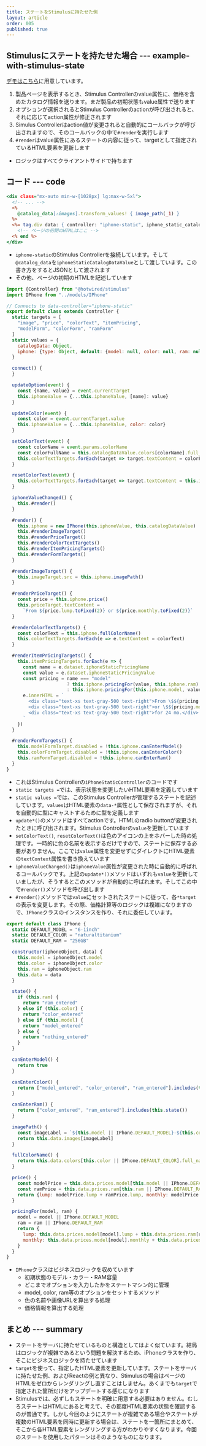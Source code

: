 ```yaml
---
title: ステートをStimulusに持たせた例
layout: article
order: 005
published: true
---
```


## Stimulusにステートを持たせた場合 --- example-with-stimulus-state

[デモはこちら](/components/iphone)に用意しています。

1. 製品ページを表示するとき、Stimulus Controllerのvalue属性に、価格を含めたカタログ情報を送ります。まだ製品の初期状態もvalue属性で送ります
2. オプションが選択されるとStimulus Controllerのactionが呼び出されると、それに応じてaction属性が修正されます
3. Simulus Controllerはaction値が変更されると自動的にコールバックが呼び出されますので、そのコールバックの中で`#render`を実行します
4. `#render`はvalue属性にあるステートの内容に従って、targetとして指定されているHTML要素を更新します

* ロジックはすべてクライアントサイドで持ちます

## コード --- code

```erb:app/views/components/iphone.html.erb
<div class="mx-auto min-w-[1028px] lg:max-w-5xl">
  <!-- ... -->  
  <%
    @catalog_data[:images].transform_values! { image_path(_1) }
  %>
  <%= tag.div data: { controller: "iphone-static", iphone_static_catalog_data_value: @catalog_data } do %>
    <!-- ページの初期のHTMLはここ -->
  <% end %>
</div>
```

* `iphone-static`のStimulus Controllerを接続しています。そして`@catalog_data`を`iphoneStaticCatalogDataValue`として渡しています。この書き方をするとJSONとして渡されます
* その他、ページの初期のHTMLを記述しています

```js:app/javascript/controllers/iphone_static_controller.js
import {Controller} from "@hotwired/stimulus"
import IPhone from "../models/IPhone"

// Connects to data-controller="iphone-static"
export default class extends Controller {
  static targets = [
    "image", "price", "colorText", "itemPricing",
    "modelForm", "colorForm", "ramForm"
  ]
  static values = {
    catalogData: Object,
    iphone: {type: Object, default: {model: null, color: null, ram: null}}
  }

  connect() {
  }

  updateOption(event) {
    const {name, value} = event.currentTarget
    this.iphoneValue = {...this.iphoneValue, [name]: value}
  }

  updateColor(event) {
    const color = event.currentTarget.value
    this.iphoneValue = {...this.iphoneValue, color: color}
  }

  setColorText(event) {
    const colorName = event.params.colorName
    const colorFullName = this.catalogDataValue.colors[colorName].full_name
    this.colorTextTargets.forEach(target => target.textContent = colorFullName)
  }

  resetColorText(event) {
    this.colorTextTargets.forEach(target => target.textContent = this.iphone.fullColorName())
  }

  iphoneValueChanged() {
    this.#render()
  }

  #render() {
    this.iphone = new IPhone(this.iphoneValue, this.catalogDataValue)
    this.#renderImageTarget()
    this.#renderPriceTarget()
    this.#renderColorTextTargets()
    this.#renderItemPricingTargets()
    this.#renderFormTargets()
  }

  #renderImageTarget() {
    this.imageTarget.src = this.iphone.imagePath()
  }

  #renderPriceTarget() {
    const price = this.iphone.price()
    this.priceTarget.textContent =
      `From ${price.lump.toFixed(2)} or ${price.monthly.toFixed(2)}`
  }

  #renderColorTextTargets() {
    const colorText = this.iphone.fullColorName()
    this.colorTextTargets.forEach(e => e.textContent = colorText)
  }

  #renderItemPricingTargets() {
    this.itemPricingTargets.forEach(e => {
      const name = e.dataset.iphoneStaticPricingName
      const value = e.dataset.iphoneStaticPricingValue
      const pricing = name === "model"
                      ? this.iphone.pricingFor(value, this.iphone.ram)
                      : this.iphone.pricingFor(this.iphone.model, value)
      e.innerHTML = `
        <div class="text-xs text-gray-500 text-right">From \$${pricing.lump.toFixed(2)}</div>
        <div class="text-xs text-gray-500 text-right">or \$${pricing.monthly.toFixed(2)}</div>
        <div class="text-xs text-gray-500 text-right">for 24 mo.</div>
      `
    })
  }

  #renderFormTargets() {
    this.modelFormTarget.disabled = !this.iphone.canEnterModel()
    this.colorFormTarget.disabled = !this.iphone.canEnterColor()
    this.ramFormTarget.disabled = !this.iphone.canEnterRam()
  }
}
```

* これはStimulus Controllerの`iPhoneStaticController`のコードです
* `static targets =`では、表示状態を変更したいHTML要素を定義しています
* `static values =`では、このStimulus Controllerが管理するステートを記述しています。`values`はHTML要素の`data-*`属性として保存されますが、それを自動的に型にキャストするために型を定義します
* `update*()`のメソッドはすべてactionです。HTMLのradio buttonが変更されたときに呼び出されます。Stimulus Controllerの`value`を更新しています
* `setColorText()`, `resetColorText()`は色のアイコンの上をホバーした時の処理です。一時的に色の名前を表示するだけですので、ステートに保存する必要がありません。ここでは`value`属性を変更せずにダイレクトにHTML要素の`textContext`属性を書き換えています
* `iphoneValueChanged()`は`iphoneValue`属性が変更された時に自動的に呼ばれるコールバックです。上記の`update*()`メソッドはいずれも`value`を更新していましたが、そうするとこのメソッドが自動的に呼ばれます。そしてこの中で`#render()`メソッドを呼び出します
* `#render()`メソッドでは`value`にセットされたステートに従って、各`*target`の表示を変更します。その際、価格計算等のロジックは複雑になりますので、`IPhone`クラスのインスタンスを作り、それに委任しています。

```js:app/javascript/models/IPhone.js
export default class IPhone {
  static DEFAULT_MODEL = "6-1inch"
  static DEFAULT_COLOR = "naturaltitanium"
  static DEFAULT_RAM = "256GB"

  constructor(iphoneObject, data) {
    this.model = iphoneObject.model
    this.color = iphoneObject.color
    this.ram = iphoneObject.ram
    this.data = data
  }

  state() {
    if (this.ram) {
      return "ram_entered"
    } else if (this.color) {
      return "color_entered"
    } else if (this.model) {
      return "model_entered"
    } else {
      return "nothing_entered"
    }
  }

  canEnterModel() {
    return true
  }

  canEnterColor() {
    return ["model_entered", "color_entered", "ram_entered"].includes(this.state())
  }

  canEnterRam() {
    return ["color_entered", "ram_entered"].includes(this.state())
  }

  imagePath() {
    const imageLabel = `${this.model || IPhone.DEFAULT_MODEL}-${this.color || IPhone.DEFAULT_COLOR}`
    return this.data.images[imageLabel]
  }

  fullColorName() {
    return this.data.colors[this.color || IPhone.DEFAULT_COLOR].full_name
  }

  price() {
    const modelPrice = this.data.prices.model[this.model || IPhone.DEFAULT_MODEL]
    const ramPrice = this.data.prices.ram[this.ram || IPhone.DEFAULT_RAM]
    return {lump: modelPrice.lump + ramPrice.lump, monthly: modelPrice.monthly + ramPrice.monthly}
  }

  pricingFor(model, ram) {
    model = model || IPhone.DEFAULT_MODEL
    ram = ram || IPhone.DEFAULT_RAM
    return {
      lump: this.data.prices.model[model].lump + this.data.prices.ram[ram].lump,
      monthly: this.data.prices.model[model].monthly + this.data.prices.ram[ram].monthly,
    }
  }
}
```

* `IPhone`クラスはビジネスロジックを収めています
    * 初期状態のモデル・カラー・RAM容量
    * どこまでオプションを入力したかをステートマシン的に管理
    * model, color, ram等のオプションをセットするメソッド
    * 色の名前や画像URLを算出する処理
    * 価格情報を算出する処理

## まとめ --- summary

* ステートをサーバに持たせているものと構造としてはよく似ています。結局はロジックが複雑であるという問題を解決するため、iPhoneクラスを作り、そこにビジネスロジックを持たせています
* `target`を使って、指定したHTML要素を更新しています。ステートをサーバに持たせた例、およびReactの例と異なり、Stimulusの場合はページのHTMLをゼロからレンダリングし直すことはしません。あくまでも`target`で指定された箇所だけをアップデートする感じになります
* Stimulusでは、必ずしもステートを明確に用意する必要はありません。むしろステートはHTMLにあると考えて、その都度HTML要素の状態を確認するのが普通です。しかし今回のようにステートが複雑である場合やステートが複数のHTML要素を同時に更新する場合は、ステートを一箇所にまとめて、そこから各HTML要素をレンダリングする方がわかりやすくなります。今回のステートを使用したパターンはそのようなものになります。
